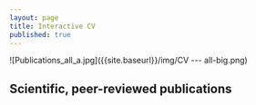 ```yaml
---
layout: page
title: Interactive CV
published: true
---
```

![Publications_all_a.jpg]({{site.baseurl}}/img/CV --- all-big.png)

## Scientific, peer-reviewed publications
